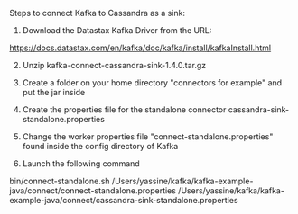 Steps to connect Kafka to Cassandra as a sink:

1. Download the Datastax Kafka Driver from the URL:

https://docs.datastax.com/en/kafka/doc/kafka/install/kafkaInstall.html

2. Unzip kafka-connect-cassandra-sink-1.4.0.tar.gz

3. Create a folder on your home directory "connectors for example" and put the jar inside

4. Create the properties file for the standalone connector cassandra-sink-standalone.properties

5. Change the worker properties file "connect-standalone.properties" found inside the config directory of Kafka

6. Launch the following command

bin/connect-standalone.sh /Users/yassine/kafka/kafka-example-java/connect/connect-standalone.properties /Users/yassine/kafka/kafka-example-java/connect/cassandra-sink-standalone.properties

